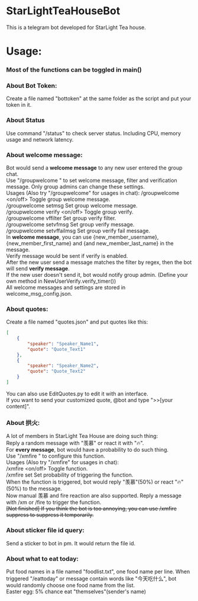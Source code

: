 # StarLightTeaHouseBot
This is a telegram bot developed for StarLight Tea house.  

# Usage:  
### Most of the functions can be toggled in main()

### About Bot Token:
Create a file named "bottoken" at the same folder as the script and put your token in it.

### About Status
Use command "/status" to check server status. Including CPU, memory usage and network latency.

### About welcome message:  
Bot would send a **welcome message** to any new user entered the group chat.  
Use "/groupwelcome <parameter>" to set welcome message, filter and verification message. Only group admins can change these settings.  
Usages (Also try "/groupwelcome" for usages in chat):
/groupwelcome <on/off> Toggle group welcome message.  
/groupwelcome setmsg <message> Set group welcome message.  
/groupwelcome verify <on/off> Toggle group verify.  
/groupwelcome vffilter <regex> Set group verify filter.  
/groupwelcome setvfmsg <message> Set group verify message.  
/groupwelcome setvffailmsg <message> Set group verify fail message.  
In **welcome message**, you can use {new_member_username}, {new_member_first_name} and {and new_member_last_name} in the message.  
Verify message would be sent if verify is enabled.  
After the new user send a message matches the filter by regex, then the bot will send **verify message**.  
If the new user doesn't send it, bot would notify group admin. (Define your own method in NewUserVerify.verify_timer())  
All welcome messages and settings are stored in welcome_msg_config.json.  

### About quotes:
Create a file named "quotes.json" and put quotes like this:
```json
[
    {
        "speaker": "Speaker_Name1",
        "quote": "Quote_Text1"
    },
    {
        "speaker": "Speaker_Name2",
        "quote": "Quote_Text2"
    }
]
```
You can also use EditQuotes.py to edit it with an interface.  
If you want to send your customized quote, @bot and type "\>\>\[your content\]".

### About 拱火:  
A lot of members in StarLight Tea House are doing such thing:  
Reply a random message with "羡慕" or react it with "🔥".  
For **every message**, bot would have a probability to do such thing.  
Use "/xmfire <parameter>" to configure this function.  
Usages (Also try "/xmfire" for usages in chat):  
/xmfire <on/off> Toggle function.  
/xmfire set <probability> Set probability of triggering the function.  
When the function is triggered, bot would reply "羡慕"(50%) or react "🔥"(50%) to the message.  
Now manual 羡慕 and fire reaction are also supported. Reply a message with /xm or /fire to trigger the function.  
~~\[Not finished\] If you think the bot is too annoying, you can use /xmfire suppress <minutes> to suppress it temporarily.~~  

### About sticker file id query:  
Send a sticker to bot in pm. It would return the file id.

### About what to eat today:
Put food names in a file named "foodlist.txt", one food name per line.
When triggered "/eattoday" or message contain words like "今天吃什么", bot would randomly choose one food name from the list.  
Easter egg: 5% chance eat "themselves"(sender's name)
